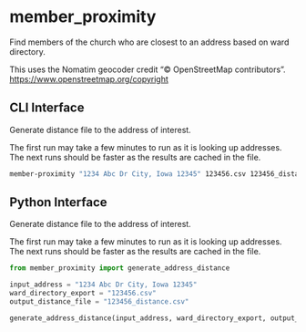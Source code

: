 # member_proximity
Find members of the church who are closest to an address based on ward directory.


This uses the Nomatim geocoder credit “© OpenStreetMap contributors”.
https://www.openstreetmap.org/copyright

## CLI Interface

Generate distance file to the address of interest.

The first run may take a few minutes to run as it is looking up addresses.
The next runs should be faster as the results are cached in the file.


```bash
member-proximity "1234 Abc Dr City, Iowa 12345" 123456.csv 123456_distance.csv
```


## Python Interface

Generate distance file to the address of interest.

The first run may take a few minutes to run as it is looking up addresses.
The next runs should be faster as the results are cached in the file.

```python
from member_proximity import generate_address_distance

input_address = "1234 Abc Dr City, Iowa 12345"
ward_directory_export = "123456.csv"
output_distance_file = "123456_distance.csv"

generate_address_distance(input_address, ward_directory_export, output_distance_file)
```